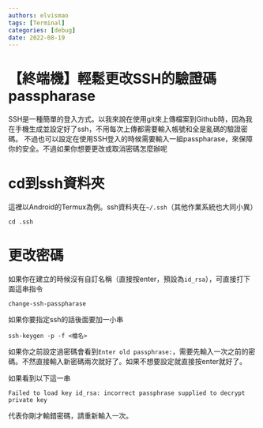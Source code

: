```yaml
---
authors: elvismao
tags: [Terminal]
categories: [debug]
date: 2022-08-19
---
```


# 【終端機】輕鬆更改SSH的驗證碼passpharase

SSH是一種簡單的登入方式。以我來說在使用git來上傳檔案到Github時，因為我在手機生成並設定好了ssh，不用每次上傳都需要輸入帳號和全是亂碼的驗證密碼。
不過也可以設定在使用SSH登入的時候需要輸入一組passpharase，來保障你的安全。不過如果你想要更改或取消密碼怎麼辦呢

<!--more-->

# cd到ssh資料夾

這裡以Android的Termux為例。ssh資料夾在`~/.ssh`（其他作業系統也大同小異）

```
cd .ssh
```

# 更改密碼

如果你在建立的時候沒有自訂名稱（直接按enter，預設為`id_rsa`），可直接打下面這串指令

```
change-ssh-passpharase
```

如果你要指定ssh的話後面要加一小串

```
ssh-keygen -p -f <檔名>
```

如果你之前設定過密碼會看到`Enter old passphrase:`，需要先輸入一次之前的密碼。不然直接輸入新密碼兩次就好了。如果不想要設定就直接按enter就好了。

如果看到以下這一串

```
Failed to load key id_rsa: incorrect passphrase supplied to decrypt private key
```

代表你剛才輸錯密碼，請重新輸入一次。
